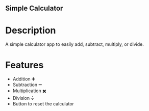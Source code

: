 ## Simple Calculator

# Description
A simple calculator app to easily add, subtract, multiply, or divide.

# Features
 - Addition ➕
 - Subtraction ➖
 - Multiplication ✖️
 - Division ➗
 - Button to reset the calculator